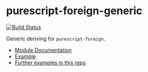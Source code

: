 # purescript-foreign-generic

[![Build Status](https://travis-ci.org/paf31/purescript-foreign-generic.svg?branch=master)](https://travis-ci.org/paf31/purescript-foreign-generic)

Generic deriving for `purescript-foreign`.

- [Module Documentation](docs/Data/Foreign/Generic.md)
- [Example](test/Main.purs)
- [Further examples in this repo](https://github.com/justinwoo/purescript-howto-foreign-generic)
